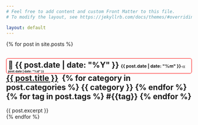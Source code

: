 ```yaml
---
# Feel free to add content and custom Front Matter to this file.
# To modify the layout, see https://jekyllrb.com/docs/themes/#overriding-theme-defaults

layout: default
---
```

<div class="posts">
{% for post in site.posts %}
    <article class="post">
      <h1><a href="{{ site.baseurl }}{{ post.url }}">
      <span style="float:right; border:1px solid red;border-radius: 5px;padding:0.25em 0.2em 0em 0.2em;">📅 <b>{{ post.date | date: "%Y" }}</b> <span style="font-size:12px;">{{ post.date | date: "%m" }}</span><span style="font-size:8px;">-{{ post.date | date: "%d" }}</span></span>
      {{ post.title }}</a> &nbsp;{% for category in post.categories %} <span class="category" style="text-align:right;"> {{ category }}</span> {% endfor %} {% for tag in post.tags %} <span class="tag" style="text-align:right;">#{{tag}}</span> {% endfor %} </h1>
      <div class="entry">
      {{ post.excerpt }}</div>
    </article>
    {% endfor %}
</div>
